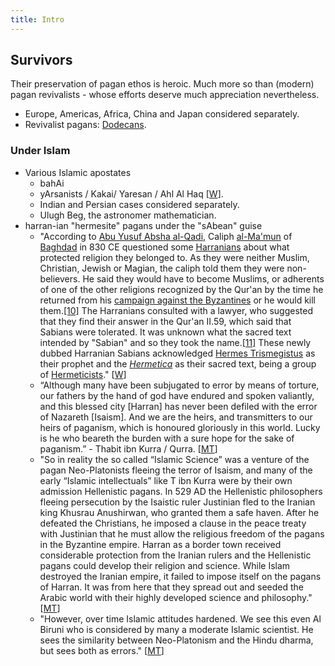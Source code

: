 ```yaml
---
title: Intro
---
```


## Survivors

Their preservation of pagan ethos is heroic. Much more so than (modern) pagan revivalists - whose efforts deserve much appreciation nevertheless.  

- Europe, Americas, Africa, China and Japan considered separately.
-   Revivalist pagans: [Dodecans](http://www.vice.com/en_se/greekology/oh-my-gods-greece).

### Under Islam
- Various Islamic apostates
    - bahAi
    - yArsanists / Kakai/ Yaresan / Ahl Al Haq \[[W](https://en.wikipedia.org/wiki/Yarsanism)\].
    - Indian and Persian cases considered separately.
    - Ulugh Beg, the astronomer mathematician.
- harran-ian "hermesite" pagans under the "sAbean" guise  
    - "According to [Abu Yusuf Absha al-Qadi](https://en.wikipedia.org/w/index.php?title=Abu_Yusuf_Absha_al-Qadi&action=edit&redlink=1 "Abu Yusuf Absha al-Qadi (page does not exist)"), Caliph [al-Ma'mun](https://en.wikipedia.org/wiki/Al-Ma%27mun "Al-Ma'mun") of [Baghdad](https://en.wikipedia.org/wiki/Baghdad "Baghdad") in 830 CE questioned some [Harranians](https://en.wikipedia.org/wiki/Harranian "Harranian") about what protected religion they belonged to. As they were neither Muslim, Christian, Jewish or Magian, the caliph told them they were non-believers. He said they would have to become Muslims, or adherents of one of the other religions recognized by the Qur'an by the time he returned from his [campaign against the Byzantines](https://en.wikipedia.org/wiki/Arab%E2%80%93Byzantine_wars "Arab–Byzantine wars") or he would kill them.[\[10\]](https://en.wikipedia.org/wiki/Sabians#cite_note-10) The Harranians consulted with a lawyer, who suggested that they find their answer in the Qur'an II.59, which said that Sabians were tolerated. It was unknown what the sacred text intended by "Sabian" and so they took the name.[\[11\]](https://en.wikipedia.org/wiki/Sabians#cite_note-11) These newly dubbed Harranian Sabians acknowledged [Hermes Trismegistus](https://en.wikipedia.org/wiki/Hermes_Trismegistus "Hermes Trismegistus") as their prophet and the _[Hermetica](https://en.wikipedia.org/wiki/Hermetica "Hermetica")_ as their sacred text, being a group of [Hermeticists](https://en.wikipedia.org/wiki/Hermeticism "Hermeticism")." \[[W](https://en.wikipedia.org/wiki/Sabians)\]
    - “Although many have been subjugated to error by means of torture, our fathers by the hand of god have endured and spoken valiantly, and this blessed city \[Harran\] has never been defiled with the error of Nazareth \[Isaism\]. And we are the heirs, and transmitters to our heirs of paganism, which is honoured gloriously in this world. Lucky is he who beareth the burden with a sure hope for the sake of paganism.” - Thabit ibn Kurra / Qurra. \[[MT](https://manasataramgini.wordpress.com/2006/08/28/the-makings-of-islamic-science/)\]
    - "So in reality the so called “Islamic Science” was a venture of the pagan Neo-Platonists fleeing the terror of Isaism, and many of the early “Islamic intellectuals” like T ibn Kurra were by their own admission Hellenistic pagans. In 529 AD the Hellenistic philosophers fleeing persecution by the Isaistic ruler Justinian fled to the Iranian king Khusrau Anushirwan, who granted them a safe haven. After he defeated the Christians, he imposed a clause in the peace treaty with Justinian that he must allow the religious freedom of the pagans in the Byzantine empire. Harran as a border town received considerable protection from the Iranian rulers and the Hellenistic pagans could develop their religion and science. While Islam destroyed the Iranian empire, it failed to impose itself on the pagans of Harran. It was from here that they spread out and seeded the Arabic world with their highly developed science and philosophy." \[[MT](https://manasataramgini.wordpress.com/2006/08/28/the-makings-of-islamic-science/)\]
    - "However, over time Islamic attitudes hardened. We see this even Al Biruni who is considered by many a moderate Islamic scientist. He sees the similarity between Neo-Platonism and the Hindu dharma, but sees both as errors." \[[MT](https://manasataramgini.wordpress.com/2006/08/28/the-makings-of-islamic-science/)\]
